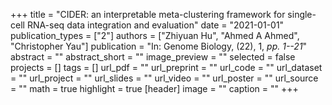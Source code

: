+++
title = "CIDER: an interpretable meta-clustering framework for single-cell RNA-seq data integration and evaluation"
date = "2021-01-01"
publication_types = ["2"]
authors = ["Zhiyuan Hu", "Ahmed A Ahmed", "Christopher Yau"]
publication = "In: Genome Biology, (22), 1, _pp. 1--21_"
abstract = ""
abstract_short = ""
image_preview = ""
selected = false
projects = []
tags = []
url_pdf = ""
url_preprint = ""
url_code = ""
url_dataset = ""
url_project = ""
url_slides = ""
url_video = ""
url_poster = ""
url_source = ""
math = true
highlight = true
[header]
image = ""
caption = ""
+++
